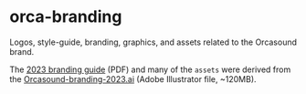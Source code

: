# orca-branding
Logos, style-guide, branding, graphics, and assets related to the Orcasound brand.

The [2023 branding guide](Orcasound-Brand-Guidelines-2023.pdf) (PDF) and many of the `assets` were derived from the [Orcasound-branding-2023.ai](https://drive.google.com/file/d/1re-Yu6AXi84otJfACnp2n34HkYRTtAxi/view?usp=share_link) (Adobe Illustrator file, ~120MB).

